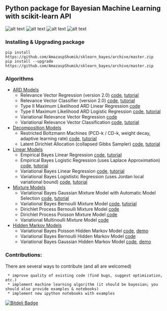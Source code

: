 ##                        Python package for Bayesian Machine Learning with scikit-learn API

![alt text](https://github.com/AmazaspShumik/sklearn-bayes/blob/master/figure_1.png)
![alt text](https://github.com/AmazaspShumik/sklearn-bayes/blob/master/figure_4.png)
![alt text](https://github.com/AmazaspShumik/sklearn-bayes/blob/master/figure_3.png)
![alt text](https://github.com/AmazaspShumik/sklearn-bayes/blob/master/figure_2.png)


### Installing & Upgrading package

    pip install https://github.com/AmazaspShumik/sklearn_bayes/archive/master.zip
    pip install --upgrade https://github.com/AmazaspShumik/sklearn_bayes/archive/master.zip

   
### Algorithms
* [ARD Models](https://github.com/AmazaspShumik/sklearn-bayes/tree/master/skbayes/rvm_ard_models)
     * Relevance Vector Regression (version 2.0) [code](https://github.com/AmazaspShumik/sklearn-bayes/blob/master/skbayes/rvm_ard_models/fast_rvm.py), [tutorial](https://github.com/AmazaspShumik/sklearn-bayes/blob/master/ipython_notebooks_tutorials/rvm_ard/rvm_demo.ipynb)
     * Relevance Vector Classifier (version 2.0) [code](https://github.com/AmazaspShumik/sklearn-bayes/blob/master/skbayes/rvm_ard_models/fast_rvm.py), [tutorial](https://github.com/AmazaspShumik/sklearn-bayes/blob/master/ipython_notebooks_tutorials/rvm_ard/rvm_demo.ipynb)
     * Type II Maximum Likelihood ARD Linear Regression  [code](https://github.com/AmazaspShumik/sklearn-bayes/blob/master/skbayes/rvm_ard_models/fast_rvm.py)
     * Type II Maximum Likelihood ARD Logistic Regression  [code](https://github.com/AmazaspShumik/sklearn-bayes/blob/master/skbayes/rvm_ard_models/fast_rvm.py), [tutorial](https://github.com/AmazaspShumik/sklearn-bayes/blob/master/ipython_notebooks_tutorials/rvm_ard/ard_classification_demo.ipynb)
     * Variational Relevance Vector Regression [code](https://github.com/AmazaspShumik/sklearn_bayes/blob/master/skbayes/rvm_ard_models/vrvm.py)
     * Variational Relevance Vector Classification [code](https://github.com/AmazaspShumik/sklearn_bayes/blob/master/skbayes/rvm_ard_models/vrvm.py), [tutorial](https://github.com/AmazaspShumik/sklearn-bayes/blob/master/ipython_notebooks_tutorials/rvm_ard/vbard_classification.ipynb) 
* [Decomposition Models](https://github.com/AmazaspShumik/sklearn-bayes/tree/master/skbayes/decomposition_models)
     * Restricted Boltzmann Machines (PCD-k / CD-k, weight decay, adaptive learning rate) [code](https://github.com/AmazaspShumik/sklearn-bayes/blob/master/skbayes/decomposition_models/rbm.py), [tutorial](https://github.com/AmazaspShumik/sklearn-bayes/blob/master/ipython_notebooks_tutorials/decomposition_models/rbm_demo.ipynb)
     * Latent Dirichlet Allocation (collapsed Gibbs Sampler) [code](https://github.com/AmazaspShumik/sklearn-bayes/blob/master/skbayes/decomposition_models/gibbs_lda_cython.pyx), [tutorial](https://github.com/AmazaspShumik/sklearn-bayes/blob/master/ipython_notebooks_tutorials/decomposition_models/example_lda.ipynb)
* [Linear Models](https://github.com/AmazaspShumik/sklearn-bayes/blob/master/skbayes/linear_models)
     * Empirical Bayes Linear Regression [code](https://github.com/AmazaspShumik/sklearn-bayes/blob/master/skbayes/linear_models/bayes_linear.py), [tutorial](https://github.com/AmazaspShumik/sklearn-bayes/blob/master/ipython_notebooks_tutorials/linear_models/bayesian_linear_regression.ipynb)
     * Empirical Bayes Logistic Regression (uses Laplace Approximation)  [code](https://github.com/AmazaspShumik/sklearn-bayes/blob/master/skbayes/linear_models/bayes_logistic.py), [tutorial](https://github.com/AmazaspShumik/sklearn-bayes/blob/master/ipython_notebooks_tutorials/linear_models/bayesian_logistic_regression_demo.ipynb)
     * Variational Bayes Linear Regression  [code](https://github.com/AmazaspShumik/sklearn-bayes/blob/master/skbayes/linear_models/bayes_linear.py), [tutorial](https://github.com/AmazaspShumik/sklearn-bayes/blob/master/ipython_notebooks_tutorials/linear_models/bayesian_linear_regression.ipynb)
     * Variational Bayes Logististic Regression (uses Jordan local variational bound) [code](https://github.com/AmazaspShumik/sklearn-bayes/blob/master/skbayes/linear_models/bayes_logistic.py), [tutorial](https://github.com/AmazaspShumik/sklearn-bayes/blob/master/ipython_notebooks_tutorials/linear_models/bayesian_logistic_regression_demo.ipynb)
* [Mixture Models](https://github.com/AmazaspShumik/sklearn-bayes/blob/master/skbayes/mixture_models)
     * Variational Bayes Gaussian Mixture Model with Automatic Model Selection [code](https://github.com/AmazaspShumik/sklearn-bayes/blob/master/skbayes/mixture_models/mixture.py), [tutorial](https://github.com/AmazaspShumik/sklearn-bayes/blob/master/ipython_notebooks_tutorials/mixture_models/example_gaussian_mixture_with_ard.ipynb)
     * Variational Bayes Bernoulli Mixture Model [code](https://github.com/AmazaspShumik/sklearn-bayes/blob/master/skbayes/mixture_models/mixture.py), [tutorial](https://github.com/AmazaspShumik/sklearn-bayes/blob/master/ipython_notebooks_tutorials/mixture_models/example_bernoulli_mixture.ipynb)
     * Dirichlet Process Bernoulli Mixture Model [code](https://github.com/AmazaspShumik/sklearn-bayes/blob/master/ipython_notebooks_tutorials/mixture_models/dpmixture.py)
     * Dirichlet Process Poisson Mixture Model [code](https://github.com/AmazaspShumik/sklearn-bayes/blob/master/ipython_notebooks_tutorials/mixture_models/dpmixture.py)
     * Variational Multinoulli Mixture Model [code](https://github.com/AmazaspShumik/sklearn-bayes/blob/master/skbayes/mixture_models/mixture.py)
* [Hidden Markov Models](https://github.com/AmazaspShumik/sklearn-bayes/tree/master/skbayes/hidden_markov_models)
     * Variational Bayes Poisson Hidden Markov Model [code](https://github.com/AmazaspShumik/sklearn-bayes/blob/master/skbayes/hidden_markov_models/hmm.py), [demo](https://github.com/AmazaspShumik/sklearn-bayes/blob/master/ipython_notebooks_tutorials/hidden_markov_models/examples_hmm.ipynb)
     * Variational Bayes Bernoulli Hidden Markov Model [code](https://github.com/AmazaspShumik/sklearn-bayes/blob/master/skbayes/hidden_markov_models/hmm.py)
     * Variational Bayes Gaussian Hidden Markov Model [code](https://github.com/AmazaspShumik/sklearn-bayes/blob/master/skbayes/hidden_markov_models/hmm.py), [demo](https://github.com/AmazaspShumik/sklearn-bayes/blob/master/ipython_notebooks_tutorials/hidden_markov_models/examples_hmm.ipynb)

### Contributions:

There are several ways to contribute (and all are welcomed)

     * improve quality of existing code (find bugs, suggest optimization, etc.)
     * implement machine learning algorithm (it should be bayesian; you should also provide examples & notebooks)
     * implement new ipython notebooks with examples 


[![Bitdeli Badge](https://d2weczhvl823v0.cloudfront.net/AmazaspShumik/sklearn_bayes/trend.png)](https://bitdeli.com/free "Bitdeli Badge")

